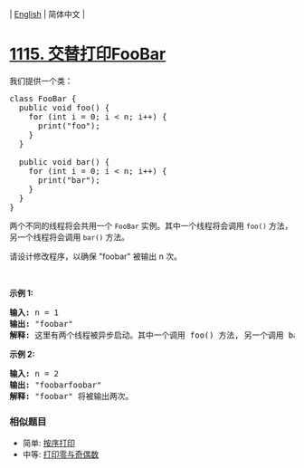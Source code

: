 | [English](README_EN.md) | 简体中文 |

# [1115. 交替打印FooBar](https://leetcode-cn.com/problems/print-foobar-alternately)
<p>我们提供一个类：</p>

<pre>
class FooBar {
  public void foo() {
&nbsp; &nbsp; for (int i = 0; i &lt; n; i++) {
&nbsp; &nbsp; &nbsp; print(&quot;foo&quot;);
&nbsp;   }
  }

  public void bar() {
&nbsp; &nbsp; for (int i = 0; i &lt; n; i++) {
&nbsp; &nbsp; &nbsp; print(&quot;bar&quot;);
&nbsp; &nbsp; }
  }
}
</pre>

<p>两个不同的线程将会共用一个 <code>FooBar</code>&nbsp;实例。其中一个线程将会调用&nbsp;<code>foo()</code>&nbsp;方法，另一个线程将会调用&nbsp;<code>bar()</code>&nbsp;方法。</p>

<p>请设计修改程序，以确保 &quot;foobar&quot; 被输出 n 次。</p>

<p>&nbsp;</p>

<p><strong>示例 1:</strong></p>

<pre>
<strong>输入:</strong> n = 1
<strong>输出:</strong> &quot;foobar&quot;
<strong>解释:</strong> 这里有两个线程被异步启动。其中一个调用 foo() 方法, 另一个调用 bar() 方法，&quot;foobar&quot; 将被输出一次。
</pre>

<p><strong>示例 2:</strong></p>

<pre>
<strong>输入:</strong> n = 2
<strong>输出:</strong> &quot;foobarfoobar&quot;
<strong>解释:</strong> &quot;foobar&quot; 将被输出两次。
</pre>

 ### 相似题目
- 简单:	[按序打印](https://leetcode-cn.com/problems/print-in-order) 
- 中等:	[打印零与奇偶数](https://leetcode-cn.com/problems/print-zero-even-odd) 
